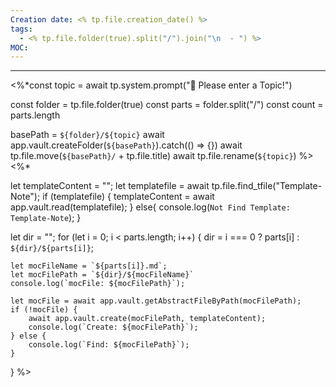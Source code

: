 ```yaml
---
Creation date: <% tp.file.creation_date() %>
tags:
  - <% tp.file.folder(true).split("/").join("\n  - ") %>
MOC:
---
```

---
<%*const topic = await tp.system.prompt("📘 Please enter a Topic!")

const folder = tp.file.folder(true)
const parts = folder.split("/")
const count = parts.length

basePath = `${folder}/${topic}`
await app.vault.createFolder(`${basePath}`).catch(() => {})
await tp.file.move(`${basePath}/` + tp.file.title)
await tp.file.rename(`${topic}`)
%>
<%*

let templateContent = "";
let templatefile = await tp.file.find_tfile("Template-Note");
if (templatefile) {
	templateContent = await app.vault.read(templatefile);
} else{
	console.log(`Not Find Template: Template-Note`);
}

let dir = "";
for (let i = 0; i < parts.length; i++) {
	dir = i === 0 ? parts[i] : `${dir}/${parts[i]}`;
	
	let mocFileName = `${parts[i]}.md`;
	let mocFilePath = `${dir}/${mocFileName}`
	console.log(`mocFile: ${mocFilePath}`);
	
	let mocFile = await app.vault.getAbstractFileByPath(mocFilePath);
	if (!mocFile) {
		await app.vault.create(mocFilePath, templateContent);
		console.log(`Create: ${mocFilePath}`);
	} else {
		console.log(`Find: ${mocFilePath}`);
	}
}
%>

